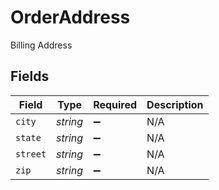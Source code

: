 # OrderAddress

Billing Address


## Fields

| Field              | Type               | Required           | Description        |
| ------------------ | ------------------ | ------------------ | ------------------ |
| `city`             | *string*           | :heavy_minus_sign: | N/A                |
| `state`            | *string*           | :heavy_minus_sign: | N/A                |
| `street`           | *string*           | :heavy_minus_sign: | N/A                |
| `zip`              | *string*           | :heavy_minus_sign: | N/A                |